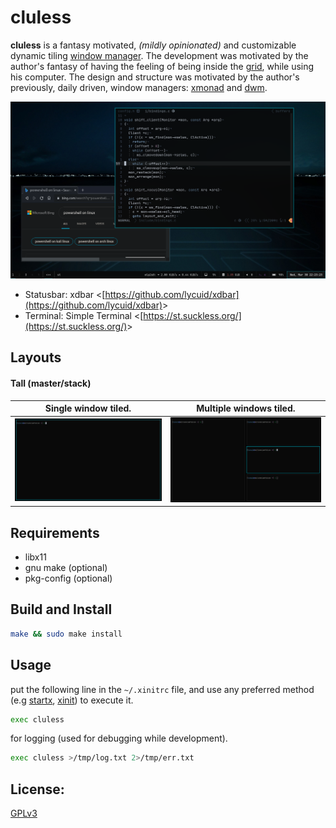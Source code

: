 # cluless

**cluless** is a fantasy motivated, _(mildly opinionated)_ and customizable dynamic tiling [window manager](https://wiki.archlinux.org/title/window_manager). The development was motivated by the author's fantasy of having the feeling of being inside the [grid](https://tron.fandom.com/wiki/Grid), while using his computer. The design and structure was motivated by the author's previously, daily driven, window managers: [xmonad](https://xmonad.org) and [dwm](https://dwm.suckless.org).

![fancy](screenshots/fancy.png)
- Statusbar: xdbar &lt;[https://github.com/lycuid/xdbar](https://github.com/lycuid/xdbar)&gt;
- Terminal: Simple Terminal &lt;[https://st.suckless.org/](https://st.suckless.org/)&gt;

Layouts
-------
#### Tall (master/stack)
| Single window tiled.              |  Multiple windows tiled.        |
|-----------------------------------|---------------------------------|
| ![single](screenshots/single.png) | ![multi](screenshots/multi.png) |

Requirements
------------
  - libx11
  - gnu make (optional)
  - pkg-config (optional)

Build and Install
-----------------
```sh
make && sudo make install
```

Usage
-----
put the following line in the `~/.xinitrc` file, and use any preferred method (e.g [startx](https://man.archlinux.org/man/startx.1), [xinit](https://man.archlinux.org/man/xinit.1)) to execute it.
```sh
exec cluless
```
for logging (used for debugging while development).
```sh
exec cluless >/tmp/log.txt 2>/tmp/err.txt 
```

License:
--------
[GPLv3](https://gnu.org/licenses/gpl.html)
